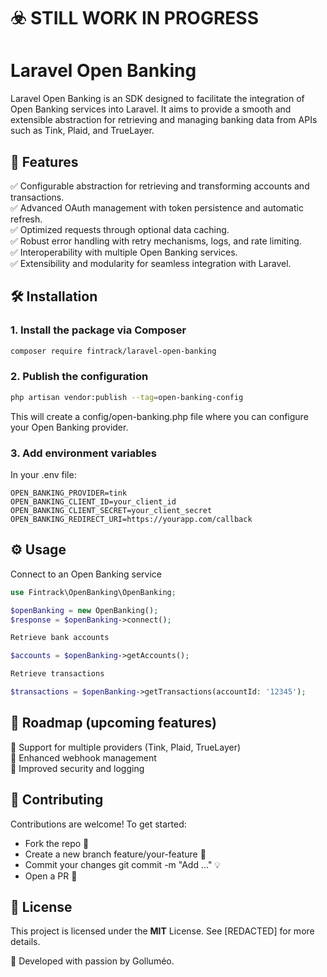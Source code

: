 # ☣️ STILL WORK IN PROGRESS

# Laravel Open Banking

Laravel Open Banking is an SDK designed to facilitate the integration of Open Banking services into Laravel. It aims to provide a smooth and extensible abstraction for retrieving and managing banking data from APIs such as Tink, Plaid, and TrueLayer.

## 📌 Features

✅ Configurable abstraction for retrieving and transforming accounts and transactions.<br>
✅ Advanced OAuth management with token persistence and automatic refresh.<br>
✅ Optimized requests through optional data caching.<br>
✅ Robust error handling with retry mechanisms, logs, and rate limiting.<br>
✅ Interoperability with multiple Open Banking services.<br>
✅ Extensibility and modularity for seamless integration with Laravel.

## 🛠 Installation

### 1. Install the package via Composer

```bash
composer require fintrack/laravel-open-banking
```

### 2. Publish the configuration

```bash
php artisan vendor:publish --tag=open-banking-config
```
This will create a config/open-banking.php file where you can configure your Open Banking provider.

### 3. Add environment variables

In your .env file:

```env
OPEN_BANKING_PROVIDER=tink
OPEN_BANKING_CLIENT_ID=your_client_id
OPEN_BANKING_CLIENT_SECRET=your_client_secret
OPEN_BANKING_REDIRECT_URI=https://yourapp.com/callback
```

## ⚙️ Usage

Connect to an Open Banking service

```php
use Fintrack\OpenBanking\OpenBanking;

$openBanking = new OpenBanking();
$response = $openBanking->connect();

Retrieve bank accounts

$accounts = $openBanking->getAccounts();

Retrieve transactions

$transactions = $openBanking->getTransactions(accountId: '12345');
```

## 📅 Roadmap (upcoming features)

🔹 Support for multiple providers (Tink, Plaid, TrueLayer)<br>
🔹 Enhanced webhook management<br>
🔹 Improved security and logging

## 🤝 Contributing

Contributions are welcome! To get started:
- Fork the repo 🍴
- Create a new branch feature/your-feature 🌱
- Commit your changes git commit -m "Add ..." 💡
- Open a PR 🚀

## 📜 License

This project is licensed under the **MIT** License. See \[REDACTED\] for more details.

💙 Developed with passion by Golluméo.

